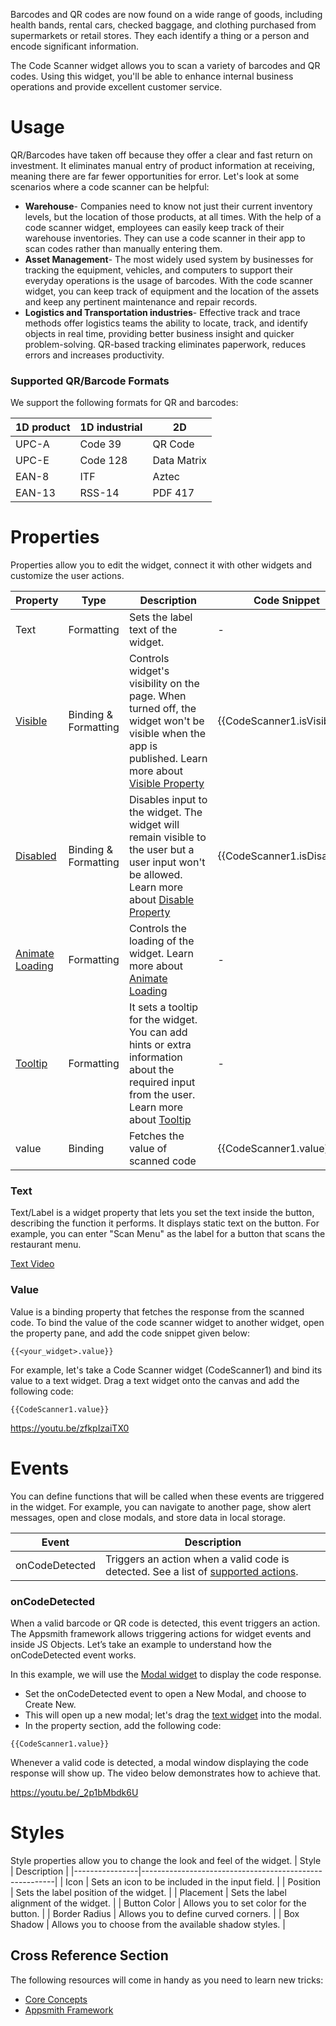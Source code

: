 Barcodes and QR codes are now found on a wide range of goods, including health bands, rental cars, checked baggage, and clothing purchased from supermarkets or retail stores. They each identify a thing or a person and encode significant information.

The Code Scanner widget allows you to scan a variety of barcodes and QR codes. Using this widget, you'll be able to enhance internal business operations and provide excellent customer service.

# Usage

QR/Barcodes have taken off because they offer a clear and fast return on investment. It eliminates manual entry of product information at receiving, meaning there are far fewer opportunities for error. Let's look at some scenarios where a code scanner can be helpful:

- **Warehouse**- Companies need to know not just their current inventory levels, but the location of those products, at all times. With the help of a code scanner widget, employees can easily keep track of their warehouse inventories. They can use a code scanner in their app to scan codes rather than manually entering them.
- **Asset Management**- The most widely used system by businesses for tracking the equipment, vehicles, and computers to support their everyday operations is the usage of barcodes. With the code scanner widget, you can keep track of equipment and the location of the assets and keep any pertinent maintenance and repair records.
- **Logistics and Transportation industries**- Effective track and trace methods offer logistics teams the ability to locate, track, and identify objects in real time, providing better business insight and quicker problem-solving. QR-based tracking eliminates paperwork, reduces errors and increases productivity.

### Supported QR/Barcode Formats

We support the following formats for QR and barcodes:

| 1D product | 1D industrial | 2D          |
| ---------- | ------------- | ----------- |
| UPC-A      | Code 39       | QR Code     |
| UPC-E      | Code 128      | Data Matrix |
| EAN-8      | ITF           | Aztec       |
| EAN-13     | RSS-14        | PDF 417     |

# Properties

Properties allow you to edit the widget, connect it with other widgets and customize the user actions.

| Property                                                       | Type                 | Description                                                                                                                                                                                        | Code Snippet                |
| -------------------------------------------------------------- | -------------------- | -------------------------------------------------------------------------------------------------------------------------------------------------------------------------------------------------- | --------------------------- |
| Text                                                           | Formatting           | Sets the label text of the widget.                                                                                                                                                                 | -                           |
| [Visible](https://docs.appsmith.com/reference/widgets)         | Binding & Formatting | Controls widget's visibility on the page. When turned off, the widget won't be visible when the app is published. Learn more about [Visible Property](https://docs.appsmith.com/reference/widgets) | {{CodeScanner1.isVisible}}  |
| [Disabled](https://docs.appsmith.com/reference/widgets)        | Binding & Formatting | Disables input to the widget. The widget will remain visible to the user but a user input won't be allowed. Learn more about [Disable Property](https://docs.appsmith.com/reference/widgets)       | {{CodeScanner1.isDisabled}} |
| [Animate Loading](https://docs.appsmith.com/reference/widgets) | Formatting           | Controls the loading of the widget. Learn more about [Animate Loading](https://docs.appsmith.com/reference/widgets)                                                                                | -                           |
| [Tooltip](https://docs.appsmith.com/reference/widgets)         | Formatting           | It sets a tooltip for the widget. You can add hints or extra information about the required input from the user. Learn more about [Tooltip](https://docs.appsmith.com/reference/widgets)           | -                           |
| value                                                          | Binding              | Fetches the value of scanned code                                                                                                                                                                  | {{CodeScanner1.value}}      |

### Text

Text/Label is a widget property that lets you set the text inside the button, describing the function it performs. It displays static text on the button. For example, you can enter "Scan Menu" as the label for a button that scans the restaurant menu.

[Text Video](https://youtu.be/o80-IKcXAVQ)

### Value

Value is a binding property that fetches the response from the scanned code. To bind the value of the code scanner widget to another widget, open the property pane, and add the code snippet given below:

```
{{<your_widget>.value}}
```

For example, let's take a Code Scanner widget (CodeScanner1) and bind its value to a text widget. Drag a text widget onto the canvas and add the following code:

```
{{CodeScanner1.value}}
```

https://youtu.be/zfkpIzaiTX0

# Events

You can define functions that will be called when these events are triggered in the widget. For example, you can navigate to another page, show alert messages, open and close modals, and store data in local storage.

| Event          | Description                                                                                                                                                 |
| -------------- | ----------------------------------------------------------------------------------------------------------------------------------------------------------- |
| onCodeDetected | Triggers an action when a valid code is detected. See a list of [supported actions](https://docs.appsmith.com/reference/appsmith-framework/widget-actions). |

### onCodeDetected

When a valid barcode or QR code is detected, this event triggers an action. 
The Appsmith framework allows triggering actions for widget events and inside JS Objects. Let’s take an example to understand how the onCodeDetected event works.

In this example, we will use the [Modal widget](https://docs.appsmith.comhttps://docs.appsmith.com/reference/widgets/modal) to display the code response.

- Set the onCodeDetected event to open a New Modal, and choose to Create New.
- This will open up a new modal; let's drag the [text widget](https://docs.appsmith.comhttps://docs.appsmith.com/reference/widgets/text) into the modal.
- In the property section, add the following code:

```
{{CodeScanner1.value}}
```

Whenever a valid code is detected, a modal window displaying the code response will show up. The video below demonstrates how to achieve that.

https://youtu.be/_2p1bMbdk6U

# Styles

Style properties allow you to change the look and feel of the widget.
| Style | Description |
|----------------|--------------------------------------------------------|
| Icon | Sets an icon to be included in the input field. |
| Position | Sets the label position of the widget. |
| Placement | Sets the label alignment of the widget. |
| Button Color | Allows you to set color for the button. |
| Border Radius | Allows you to define curved corners. |
| Box Shadow | Allows you to choose from the available shadow styles. |

## Cross Reference Section

The following resources will come in handy as you need to learn new tricks:

- [Core Concepts](https://docs.appsmith.com/core-concepts/connecting-to-data-sources)
- [Appsmith Framework](https://docs.appsmith.com/reference/appsmith-framework)

